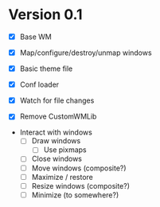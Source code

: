 # Version 0.1

- [x] Base WM
- [x] Map/configure/destroy/unmap windows

- [x] Basic theme file
- [x] Conf loader
- [x] Watch for file changes
- [x] Remove CustomWMLib

- Interact with windows
  - [ ] Draw windows
    - [ ] Use pixmaps
  - [ ] Close windows
  - [ ] Move windows (composite?)
  - [ ] Maximize / restore
  - [ ] Resize windows (composite?)
  - [ ] Minimize (to somewhere?)